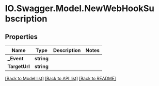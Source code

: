 # IO.Swagger.Model.NewWebHookSubscription
## Properties

Name | Type | Description | Notes
------------ | ------------- | ------------- | -------------
**_Event** | **string** |  | 
**TargetUrl** | **string** |  | 

[[Back to Model list]](../README.md#documentation-for-models) [[Back to API list]](../README.md#documentation-for-api-endpoints) [[Back to README]](../README.md)

